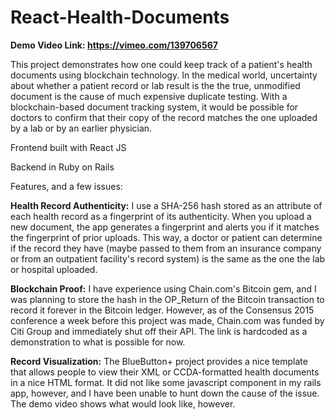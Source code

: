 # React-Health-Documents

**Demo Video Link: https://vimeo.com/139706567**

This project demonstrates how one could keep track of a patient's health documents using blockchain technology. In the medical world, uncertainty about whether a patient record or lab result is the the true, unmodified document is the cause of much expensive duplicate testing. With a blockchain-based document tracking system, it would be possible for doctors to confirm that their copy of the record matches the one uploaded by a lab or by an earlier physician. 

Frontend built with React JS

Backend in Ruby on Rails 


Features, and a few issues: 

**Health Record Authenticity:** I use a SHA-256 hash stored as an attribute of each health record as a fingerprint of its authenticity. When you upload a new document, the app generates a fingerprint and alerts you if it matches the fingerprint of prior uploads. This way, a doctor or patient can determine if the record they have (maybe passed to them from an insurance company or from an outpatient facility's record system) is the same as the one the lab or hospital uploaded. 

**Blockchain Proof:** I have experience using Chain.com's Bitcoin gem, and I was planning to store the hash in the OP_Return of the Bitcoin transaction to record it forever in the Bitcoin ledger. However, as of the Consensus 2015 conference a week before this project was made, Chain.com was funded by Citi Group and immediately shut off their API. The link is hardcoded as a demonstration to what is possible for now. 

**Record Visualization:** The BlueButton+ project provides a nice template that allows people to view their XML or CCDA-formatted health documents in a nice HTML format. It did not like some javascript component in my rails app, however, and I have been unable to hunt down the cause of the issue. The demo video shows what would look like, however. 

